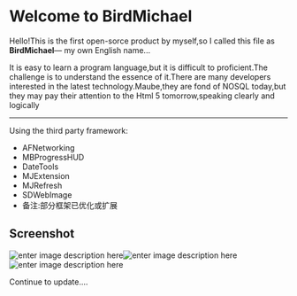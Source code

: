 Welcome to BirdMichael
===================



Hello!This is the first open-sorce product by myself,so I called this file as **BirdMichael**— my own English  name...

It is easy to learn a program language,but it is difficult to proficient.The challenge is to understand the essence of it.There are many developers interested in the latest technology.Maube,they are fond of NOSQL today,but they may pay their attention to the Html 5 tomorrow,speaking clearly and logically

----------
Using the third party framework:


 - AFNetworking
 - MBProgressHUD
 - DateTools
 - MJExtension
 - MJRefresh
 - SDWebImage
 - 备注:部分框架已优化或扩展

 Screenshot
-------------

![enter image description here](http://birdmichael.com/wp-content/uploads/2015/09/IMG_0465.jpg)![enter image description here](http://birdmichael.com/wp-content/uploads/2015/09/IMG_0466.jpg)![enter image description here](http://birdmichael.com/wp-content/uploads/2015/09/QQ20150909-1.png)

Continue to update....



